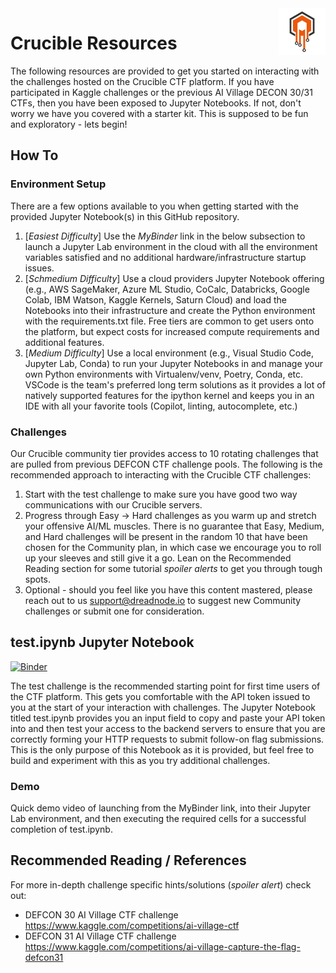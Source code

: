 <!-- This works while repo is private -->
<a href="https://crucible.dreadnode.io">
    <img src="media_collateral/crucible_logo/crucible-icon-dark-transparent.png" alt="Crucible logo" title="Crucible" align="right" style="width:75px" />
</a>

# Crucible Resources

The following resources are provided to get you started on interacting with the challenges hosted on the Crucible CTF platform. If you have participated in Kaggle challenges or the previous AI Village DECON 30/31 CTFs, then you have been exposed to Jupyter Notebooks. If not, don't worry we have you covered with a starter kit. This is supposed to be fun and exploratory - lets begin!

## How To

### Environment Setup

There are a few options available to you when getting started with the provided Jupyter Notebook(s) in this GitHub repository.

1. [*Easiest Difficulty*] Use the *MyBinder* link in the below subsection to launch a Jupyter Lab environment in the cloud with all the environment variables satisfied and no additional hardware/infrastructure startup issues.
2. [*Schmedium Difficulty*] Use a cloud providers Jupyter Notebook offering (e.g., AWS SageMaker, Azure ML Studio, CoCalc, Databricks, Google Colab, IBM Watson, Kaggle Kernels, Saturn Cloud) and load the Notebooks into their infrastructure and create the Python environment with the requirements.txt file. Free tiers are common to get users onto the platform, but expect costs for increased compute requirements and additional features.
3. [*Medium Difficulty*] Use a local environment (e.g., Visual Studio Code, Jupyter Lab, Conda) to run your Jupyter Notebooks in and manage your own Python environments with Virtualenv/venv, Poetry, Conda, etc. VSCode is the team's preferred long term solutions as it provides a lot of natively supported features for the ipython kernel and keeps you in an IDE with all your favorite tools (Copilot, linting, autocomplete, etc.)

### Challenges

Our Crucible community tier provides access to 10 rotating challenges that are pulled from previous DEFCON CTF challenge pools. The following is the recommended approach to interacting with the Crucible CTF challenges:

1. Start with the test challenge to make sure you have good two way communications with our Crucible servers.
2. Progress through Easy -> Hard challenges as you warm up and stretch your offensive AI/ML muscles. There is no guarantee that Easy, Medium, and Hard challenges will be present in the random 10 that have been chosen for the Community plan, in which case we encourage you to roll up your sleeves and still give it a go. Lean on the Recommended Reading section for some tutorial *spoiler alerts* to get you through tough spots.
3. Optional - should you feel like you have this content mastered, please reach out to us <support@dreadnode.io> to suggest new Community challenges or submit one for consideration.

## test.ipynb Jupyter Notebook

[![Binder](https://mybinder.org/badge_logo.svg)](https://mybinder.org/v2/gh/dreadnode/crucible-resources/main?urlpath=https%3A%2F%2Fgithub.com%2Fdreadnode%2Fcrucible-resources%2Fblob%2Fmain%2Ftest.ipynb)

The test challenge is the recommended starting point for first time users of the CTF platform. This gets you comfortable with the API token issued to you at the start of your interaction with challenges. The Jupyter Notebook titled test.ipynb provides you an input field to copy and paste your API token into and then test your access to the backend servers to ensure that you are correctly forming your HTTP requests to submit follow-on flag submissions. This is the only purpose of this Notebook as it is provided, but feel free to build and experiment with this as you try additional challenges.

### Demo

Quick demo video of launching from the MyBinder link, into their Jupyter Lab environment, and then executing the required cells for a successful completion of test.ipynb.

## Recommended Reading / References

 For more in-depth challenge specific hints/solutions (*spoiler alert*) check out:

* DEFCON 30 AI Village CTF challenge <https://www.kaggle.com/competitions/ai-village-ctf>
* DEFCON 31 AI Village CTF challenge <https://www.kaggle.com/competitions/ai-village-capture-the-flag-defcon31>
